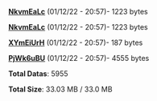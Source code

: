 [**NkvmEaLc**](/data/NkvmEaLc.txt) (01/12/22 - 20:57)- 1223 bytes

[**NkvmEaLc**](/data/NkvmEaLc.txt) (01/12/22 - 20:57)- 1223 bytes

[**XYmEiUrH**](/data/XYmEiUrH.txt) (01/12/22 - 20:57)- 187 bytes

[**PjWk6uBU**](/data/PjWk6uBU.txt) (01/12/22 - 20:57)- 4555 bytes

**Total Datas**: 5955

**Total Size**: 33.03 MB / 33.0 MB